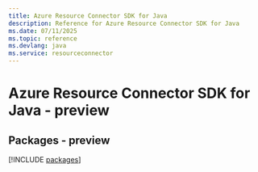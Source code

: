 ```yaml
---
title: Azure Resource Connector SDK for Java
description: Reference for Azure Resource Connector SDK for Java
ms.date: 07/11/2025
ms.topic: reference
ms.devlang: java
ms.service: resourceconnector
---
```

# Azure Resource Connector SDK for Java - preview
## Packages - preview
[!INCLUDE [packages](resource-connector-index.md)]